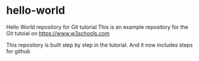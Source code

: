 # hello-world
Hello World repository for Git tutorial
This is an example repository for the Git tutoial on https://www.w3schools.com

This repository is built step by step in the tutorial.
And it now includes steps for github
